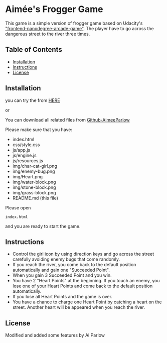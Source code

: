 # Aimée's Frogger Game
This game is a simple version of frogger game based on Udacity's ["frontend-nanodegree-arcade-game"](https://github.com/udacity/frontend-nanodegree-arcade-game).
The player have to go across the dangerous street to the river three times. 

## Table of Contents

* [Installation](#Installation)
* [Instructions](#Instructions)
* [License](#License)

## Installation

you can try the from [HERE](https://aimeeparlow.github.io/FEND-Project-4/)

or

You can download all related files from [Github-AimeeParlow](https://github.com/AimeeParlow/FEND-Project-4.git)

Please make sure that you have:
- index.html
- css/style.css
- js/app.js
- js/engine.js
- js/resources.js
- img/char-cat-girl.png
- img/enemy-bug.png
- img/Heart.png
- img/water-block.png
- img/stone-block.png
- img/grass-block.png
- README.md (this file)

Please open 
```
index.html
```
and you are ready to start the game.

## Instructions

- Control the girl icon by using direction keys and go across the street carefully avoiding enemy bugs that come randomly.
- If you reach the river, you come back to the default position automatically and gain one "Succeeded Point".
- When you gain 3 Succeeded Point and you win.
- You have 2 "Heart Points" at the beginning. If you touch an enemy, you lose one of your Heart Points and come back to the default position automatically.
- If you lose all Heart Points and the game is over.
- You have a chance to charge one Heart Point by catching a heart on the street. Another heart will be appeared when you reach the river.

## License

Modified and added some features by
Ai Parlow